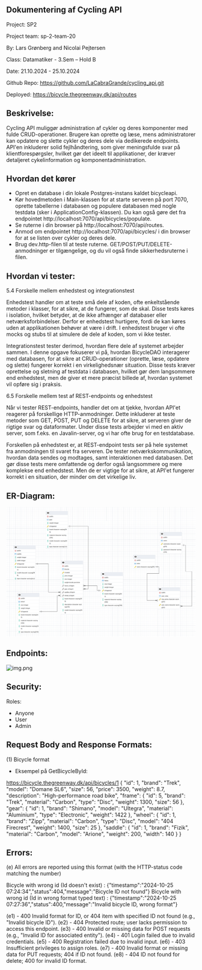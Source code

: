 ## Dokumentering af Cycling API

Project: SP2

Project team: sp-2-team-20

By: Lars Grønberg and Nicolai Pejtersen

Class: Datamatiker - 3.Sem – Hold B

Date: 21.10.2024 - 25.10.2024

Github Repo: https://github.com/LaCabraGrande/cycling_api.git

Deployed: https://bicycle.thegreenway.dk/api/routes

## Beskrivelse:
Cycling API muliggør administration af cykler og deres komponenter med fulde CRUD-operationer. Brugere kan oprette og
læse, mens administratorer kan opdatere og slette cykler og deres dele via dedikerede endpoints. API'en inkluderer solid
fejlhåndtering, som giver meningsfulde svar på klientforespørgsler, hvilket gør det ideelt til applikationer, der kræver
detaljeret cykelinformation og komponentadministration.


## Hvordan det kører

- Opret en database i din lokale Postgres-instans kaldet bicycleapi.
- Kør hovedmetoden i Main-klassen for at starte serveren på port 7070, oprette tabellerne i databasen og populere
  databasen med nogle testdata (sker i ApplicationConfig-klassen). Du kan også gøre det fra endpointet
  http://localhost:7070/api/bicycles/populate.
- Se ruterne i din browser på http://localhost:7070/api/routes.
- Anmod om endpointet http://localhost:7070/api/bicycles/ i din browser for at se listen over cykler og deres dele.
- Brug dev.http-filen til at teste ruterne. GET/POST/PUT/DELETE-anmodninger er tilgængelige, og du vil også finde
  sikkerhedsruterne i filen.

## Hvordan vi tester:

5.4 Forskelle mellem enhedstest og integrationstest

Enhedstest handler om at teste små dele af koden, ofte enkeltstående metoder i klasser, for at sikre, at de fungerer,
som de skal. Disse tests køres i isolation, hvilket betyder, at de ikke afhænger af databaser eller
netværksforbindelser. Derfor er enhedstest hurtigere, fordi de kan køres uden at applikationen behøver at være i drift.
I enhedstest bruger vi ofte mocks og stubs til at simulere de dele af koden, som vi ikke tester.

Integrationstest tester derimod, hvordan flere dele af systemet arbejder sammen. I denne opgave fokuserer vi på, hvordan
BicycleDAO interagerer med databasen, for at sikre at CRUD-operationer (oprette, læse, opdatere og slette) fungerer
korrekt i en virkelighedsnær situation. Disse tests kræver oprettelse og sletning af testdata i databasen, hvilket gør
dem langsommere end enhedstest, men de giver et mere præcist billede af, hvordan systemet vil opføre sig i praksis.


6.5 Forskelle mellem test af REST-endpoints og enhedstest

Når vi tester REST-endpoints, handler det om at tjekke, hvordan API'et reagerer på forskellige HTTP-anmodninger. Dette
inkluderer at teste metoder som GET, POST, PUT og DELETE for at sikre, at serveren giver de rigtige svar og dataformater.
Under disse tests arbejder vi med en aktiv server, som f.eks. en Javalin-server, og vi har ofte brug for en testdatabase.

Forskellen på enhedstest er, at REST-endpoint tests ser på hele systemet fra anmodningen til svaret fra serveren.
De tester netværkskommunikation, hvordan data sendes og modtages, samt interaktionen med databasen. Det gør disse tests
mere omfattende og derfor også langsommere og mere komplekse end enhedstest. Men de er vigtige for at sikre, at API'et
fungerer korrekt i en situation, der minder om det virkelige liv.

## ER-Diagram:
![Er-Diagram](ER-Diagram-For-Cycling_Api.png)

## Endpoints:
![img.png](RoutesTable.png)

## Security:
Roles:
-	Anyone
-	User
-	Admin

## Request Body and Response Formats:
(1)	Bicycle format
-	Eksempel på GetBicycleById:

https://bicycle.thegreenway.dk/api/bicycles/1
{
"id": 1,
"brand": "Trek",
"model": "Domane SL6",
"size": 56,
"price": 3500,
"weight": 8.7,
"description": "High-performance road bike",
"frame": {
"id": 5,
"brand": "Trek",
"material": "Carbon",
"type": "Disc",
"weight": 1300,
"size": 56
},
"gear": {
"id": 1,
"brand": "Shimano",
"model": "Ultegra",
"material": "Aluminium",
"type": "Electronic",
"weight": 1422
},
"wheel": {
"id": 1,
"brand": "Zipp",
"material": "Carbon",
"type": "Disc",
"model": "404 Firecrest",
"weight": 1400,
"size": 25
},
"saddle": {
"id": 1,
"brand": "Fizik",
"material": "Carbon",
"model": "Arione",
"weight": 200,
"width": 140
}
}

## Errors:
(e) All errors are reported using this format (with the HTTP-status code matching the number)

Bicycle with wrong id (Id doesn't exist) :
{"timestamp":"2024-10-25 07:24:34","status":404,"message":"Bicycle ID not found"}
Bicycle with wrong id (Id in wrong format typed text) :
{"timestamp":"2024-10-25 07:27:36","status":400,"message":"Invalid bicycle ID, wrong format"}

(e1) - 400 Invalid format for ID, or 404 item with specified ID not found (e.g., "Invalid bicycle ID").
(e2) - 404 Protected route; user lacks permission to access this endpoint.
(e3) - 400 Invalid or missing data for POST requests (e.g., "Invalid ID for associated entity").
(e4) - 401 Login failed due to invalid credentials.
(e5) - 400 Registration failed due to invalid input.
(e6) - 403 Insufficient privileges to assign roles.
(e7) - 400 Invalid format or missing data for PUT requests; 404 if ID not found.
(e8) - 404 ID not found for delete; 400 for invalid ID format.



